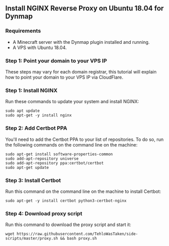 ## Install NGINX Reverse Proxy on Ubuntu 18.04 for Dynmap

### Requirements
- A Minecraft server with the Dynmap plugin installed and running.
- A VPS with Ubuntu 18.04.


### Step 1: Point your domain to your VPS IP

These steps may vary for each domain registrar, this tutorial will explain how to point your domain to your VPS IP via CloudFlare.




### Step 1: Install NGINX

Run these commands to update your system and install NGINX:

```
sudo apt update
sudo apt-get -y install nginx
```

### Step 2: Add Certbot PPA

You'll need to add the Certbot PPA to your list of repositories. To do so, run the following commands on the command line on the machine:

```
sudo apt-get install software-properties-common
sudo add-apt-repository universe
sudo add-apt-repository ppa:certbot/certbot
sudo apt-get update
```

### Step 3: Install Certbot

Run this command on the command line on the machine to install Certbot:

```
sudo apt-get -y install certbot python3-certbot-nginx
```

### Step 4: Download proxy script

Run this command to download the proxy script and start it:

```
wget https://raw.githubusercontent.com/TehloWasTaken/side-scripts/master/proxy.sh && bash proxy.sh
```
